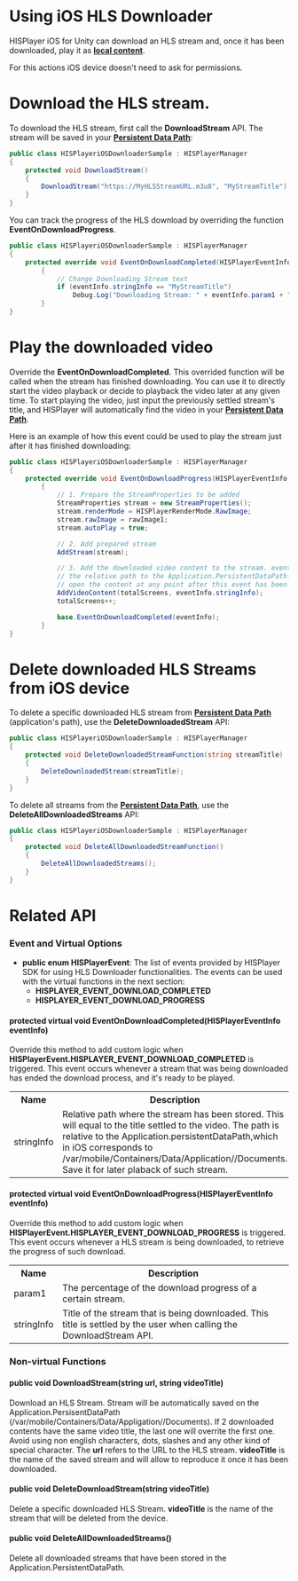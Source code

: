 # Using iOS HLS Downloader

HISPlayer iOS for Unity can download an HLS stream and, once it has been downloaded, play it as [**local content**](./local-files.md).

For this actions iOS device doesn't need to ask for permissions.

# Download the HLS stream.
To download the HLS stream, first call the **DownloadStream** API. The stream will be saved in your [**Persistent Data Path**](./local-files.md#Persistent-Data-Path):

```C#
public class HISPlayeriOSDownloaderSample : HISPlayerManager
{
    protected void DownloadStream()
    {
        DownloadStream("https://MyHLSStreamURL.m3u8", "MyStreamTitle");
    }
}
```
You can track the progress of the HLS download by overriding the function **EventOnDownloadProgress**.

```C#
public class HISPlayeriOSDownloaderSample : HISPlayerManager
{
    protected override void EventOnDownloadCompleted(HISPlayerEventInfo eventInfo)
        {
            // Change Downloading Stream text
            if (eventInfo.stringInfo == "MyStreamTitle")
                Debug.Log("Downloading Stream: " + eventInfo.param1 + "%. Stream Title: " + eventInfo.stringInfo + ".");
        }
}
```

# Play the downloaded video

Override the **EventOnDownloadCompleted**. This overrided function will be called when the stream has finished downloading. You can use it to directly start the video playback or decide to playback the video later at any given time.
To start playing the video, just input the previously settled stream's title, and HISPlayer will automatically find the video in your [**Persistent Data Path**](./local-files.md#Persistent-Data-Path).

Here is an example of how this event could be used to play the stream just after it has finished downloading:

```C#
public class HISPlayeriOSDownloaderSample : HISPlayerManager
{
    protected override void EventOnDownloadProgress(HISPlayerEventInfo eventInfo)
        {
            // 1. Prepare the StreamProperties to be added
            StreamProperties stream = new StreamProperties();
            stream.renderMode = HISPlayerRenderMode.RawImage;
            stream.rawImage = rawImage1;
            stream.autoPlay = true;

            // 2. Add prepared stream
            AddStream(stream);

            // 3. Add the downloaded video content to the stream. eventInfo.stringInfo corresponds to
            // the relative path to the Application.PersistentDataPath. You can save this value to
            // open the content at any point after this event has been triggered
            AddVideoContent(totalScreens, eventInfo.stringInfo);
            totalScreens++;

            base.EventOnDownloadCompleted(eventInfo);
        }
}
```

# Delete downloaded HLS Streams from iOS device

To delete a specific downloaded HLS stream from [**Persistent Data Path**](./local-files.md#Persistent-Data-Path) (application's path), use the **DeleteDownloadedStream** API:

```C#
public class HISPlayeriOSDownloaderSample : HISPlayerManager
{
    protected void DeleteDownloadedStreamFunction(string streamTitle)
    {
        DeleteDownloadedStream(streamTitle);
    }
}
```
To delete all streams from the [**Persistent Data Path**](./local-files.md#Persistent-Data-Path), use the **DeleteAllDownloadedStreams** API: 

```C#
public class HISPlayeriOSDownloaderSample : HISPlayerManager
{
    protected void DeleteAllDownloadedStreamFunction()
    {
        DeleteAllDownloadedStreams();
    }
}
```

# Related API

### Event and Virtual Options

* **public enum HISPlayerEvent**: The list of events provided by HISPlayer SDK for using HLS Downloader functionalities. The events can be used with the virtual functions in the next section:
    * **HISPLAYER_EVENT_DOWNLOAD_COMPLETED**
    * **HISPLAYER_EVENT_DOWNLOAD_PROGRESS**

#### protected virtual void EventOnDownloadCompleted(HISPlayerEventInfo eventInfo)
Override this method to add custom logic when **HISPlayerEvent.HISPLAYER_EVENT_DOWNLOAD_COMPLETED** is triggered.
This event occurs whenever a stream that was being downloaded has ended the download process, and it's ready to be played.

<table>
  <tr>
    <th>Name</th>
    <th>Description</th>
  </tr>
  <tr>
    <td>stringInfo</td>
    <td>Relative path where the stream has been stored. This will equal to the title settled to the video. The path is relative to the Application.persistentDataPath,which in iOS corresponds to    /var/mobile/Containers/Data/Application/<guid>/Documents. Save it for later plaback of such stream.</td>
  </tr>
</table>

#### protected virtual void EventOnDownloadProgress(HISPlayerEventInfo eventInfo)
Override this method to add custom logic when **HISPlayerEvent.HISPLAYER_EVENT_DOWNLOAD_PROGRESS** is triggered.
This event occurs whenever a HLS stream is being downloaded, to retrieve the progress of such download.

<table>
  <tr>
    <th>Name</th>
    <th>Description</th>
  </tr>
  <tr>
    <td>param1</td>
    <td>The percentage of the download progress of a certain stream.</td>
  </tr>
   <tr>
    <td>stringInfo</td>
    <td>Title of the stream that is being downloaded. This title is settled by the user when calling the DownloadStream API.</td>
  </tr>
</table>

### Non-virtual Functions

#### public void DownloadStream(string url, string videoTitle)
Download an HLS Stream. Stream will be automatically saved on the Application.PersisentDataPath (/var/mobile/Containers/Data/Appligation/<guid>/Documents). If 2 downloaded contents have the same video title, the last one will overrite the first one. Avoid using non english characters, dots, slashes and any other kind of special character. The **url** refers to the URL to the HLS stream. **videoTitle** is the name of the saved stream and will allow to reproduce it once it has been downloaded.

#### public void DeleteDownloadStream(string videoTitle)
Delete a specific downloaded HLS Stream. **videoTitle** is the name  of the stream that will be deleted from the device.

#### public void DeleteAllDownloadedStreams()
Delete all downloaded streams that have been stored in the Application.PersistentDataPath.
